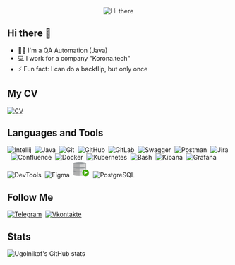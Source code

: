 <div id="header" align="center">
  <img src="https://i.giphy.com/media/v1.Y2lkPTc5MGI3NjExdDFzOGd5NnkwODc3aDVjd3JycTViZjF6bnRpcDkxbm53MnJmcDBheSZlcD12MV9pbnRlcm5hbF9naWZfYnlfaWQmY3Q9Zw/WtTnAfZn6aVJfBzlN3/giphy.gif" width=300 alt="Hi there"/>
</div>

## Hi there 👋

- 👨‍💻 I'm a QA Automation (Java)
- 💻 I work for a company "Korona.tech"
- ⚡ Fun fact: I can do a backflip, but only once

## My CV

<p>
  <a href="https://drive.google.com/file/d/1RadpJyfspAujatRITSShRrJlhSi39vJI/view?usp=sharing" target="_blank">
    <img src="https://www.svgrepo.com/show/207645/curriculum-portfolio.svg" title="CV" alt="CV" width="50"/>
  </a>
</p>

## Languages and Tools
<p>
  <img src="https://www.svgrepo.com/show/353906/intellij-idea.svg" title="Intellij" alt="Intellij" width="37" height="37"/>&nbsp;
  <img src="https://www.svgrepo.com/show/184143/java.svg" title="Java" alt="Java" width="37" height="37"/>&nbsp;
  <img src="https://www.svgrepo.com/show/452210/git.svg" title="Git" alt="Git" width="37" height="37"/>&nbsp;
  <img src="https://www.svgrepo.com/show/475654/github-color.svg" title="GitHub" alt="GitHub" width="37" height="37"/>&nbsp;
  <img src="https://www.svgrepo.com/show/448226/gitlab.svg" title="GitLab" alt="GitLab" width="37" height="37"/>&nbsp;
  <img src="https://www.svgrepo.com/show/354420/swagger.svg" title="Swagger" alt="Swagger" width="37" height="37"/>&nbsp;
  <img src="https://www.svgrepo.com/show/354202/postman-icon.svg" title="Postman" alt="Postman" width="37" height="37"/>&nbsp;
  <img src="https://www.svgrepo.com/show/353935/jira.svg" title="Jira" alt="Jira" width="37" height="37"/>&nbsp;
  <img src="https://www.svgrepo.com/show/373525/confluence.svg" title="Confluence" alt="Confluence" width="37" height="37"/>&nbsp;
  <img src="https://www.svgrepo.com/show/452192/docker.svg" title="Docker" alt="Docker" width="37" height="37"/>&nbsp;
  <img src="https://www.svgrepo.com/show/448233/kubernetes.svg" title="Kubernetes" alt="Kubernetes" width="37" height="37"/>&nbsp;
  <img src="https://www.svgrepo.com/show/353478/bash-icon.svg" title="Bash" alt="Bash" width="37" height="37"/>&nbsp;
  <img src="https://www.svgrepo.com/show/353961/kibana.svg" title="Kibana" alt="Kibana" width="37" height="37"/>&nbsp;
  <img src="https://www.svgrepo.com/show/353829/grafana.svg" title="Grafana" alt="Grafana" width="37" height="37"/>&nbsp;
  <img src="https://www.svgrepo.com/show/378785/chrome-dev.svg" title="DevTools" alt="DevTools" width="37" height="37"/>&nbsp;
  <img src="https://www.svgrepo.com/show/354987/figma.svg" title="Figma" alt="Figma" width="37" height="37"/>&nbsp;
  <img src="https://github.com/devicons/devicon/blob/master/icons/sqldeveloper/sqldeveloper-original.svg" title="PL/SQL" alt="PL/SQL" width="37" height="37"/>&nbsp;
  <img src="https://www.svgrepo.com/show/354200/postgresql.svg" title="PostgreSQL" alt="PostgreSQL" width="37" height="37"/>&nbsp;
</p>

## Follow Me

<p>
  <a href="https://t.me/Ugolnikof" target="_blank" style="display: inline-block;">
    <img src="https://www.svgrepo.com/show/452115/telegram.svg" title="Telegram" alt="Telegram" width="42"/>
  </a>&nbsp;
  <a href="https://vk.com/id4654107" target="_blank">
    <img src="https://www.svgrepo.com/show/331634/vk-v2.svg" title="Vkontakte" alt="Vkontakte" width="40"/>
  </a>
</p>

## Stats

![Ugolnikof's GitHub stats](https://github-readme-stats.vercel.app/api?username=Ugolnikof&show_icons=true)
